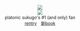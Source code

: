 <div align = "center">

![](https://komarev.com/ghpvc/?username=zyvism&color=5c0624&style=flat-square&label=_witnesses)
<br> 
<img src="https://github.com/user-attachments/assets/a11983e0-e165-42d1-bc22-f8c98692cf0d">
<br>
platonic sukugo's #1 (and only) fan<br>
<a href="https://rentry.co/1nfiniteshrine">rentry</a>　<a href="https://getou.atabook.org">新book</a>
